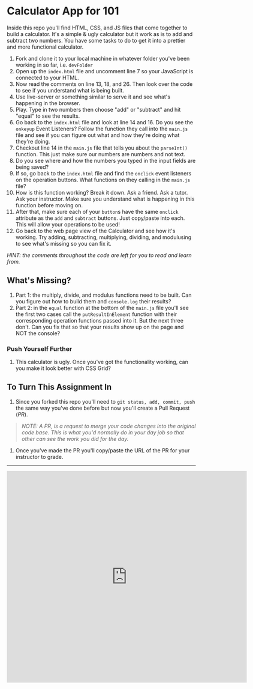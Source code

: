 # Calculator App for 101

Inside this repo you'll find HTML, CSS, and JS files that come together to build a calculator. It's a simple & ugly calculator but it work as is to add and subtract two numbers. You have some tasks to do to get it into a prettier and more functional calculator.

1. Fork and clone it to your local machine in whatever folder you've been working in so far, i.e. `devFolder`
1. Open up the `index.html` file and uncomment line 7 so your JavaScript is connected to your HTML.
1. Now read the comments on line 13, 18, and 26. Then look over the code to see if you understand what is being built.
1. Use live-server or something similar to serve it and see what's happening in the browser.
1. Play. Type in two numbers then choose "add" or "subtract" and hit "equal" to see the results.
1. Go back to the `index.html` file and look at line 14 and 16. Do you see the `onkeyup` Event Listeners? Follow the function they call into the `main.js` file and see if you can figure out what and how they're doing what they're doing.
1. Checkout line 14 in the `main.js` file that tells you about the `parseInt()` function. This just make sure our numbers are numbers and not text.
1. Do you see where and how the numbers you typed in the input fields are being saved?
1. If so, go back to the `index.html` file and find the `onclick` event listeners on the operation buttons. What functions on they calling in the `main.js` file?
1. How is this function working? Break it down. Ask a friend. Ask a tutor. Ask your instructor. Make sure you understand what is happening in this function before moving on.
1. After that, make sure each of your `button`s have the same `onclick` attribute as the `add` and `subtract` buttons. Just copy/paste into each. This will allow your operations to be used!
1. Go back to the web page view of the Calculator and see how it's working. Try adding, subtracting, multiplying, dividing, and modulusing to see what's missing so you can fix it.

 *HINT: the comments throughout the code are left for you to read and learn from.*

## What's Missing?

1. Part 1: the multiply, divide, and modulus functions need to be built. Can you figure out how to build them and `console.log` their results?
1. Part 2: in the `equal` function at the bottom of the `main.js` file you'll see the first two cases call the `putResultInElement` function with their corresponding operation functions passed into it. But the next three don't. Can you fix that so that your results show up on the page and NOT the console?

### Push Yourself Further

1. This calculator is ugly. Once you've got the functionality working, can you make it look better with CSS Grid?

## To Turn This Assignment In

1. Since you forked this repo you'll need to `git status, add, commit, push` the same way you've done before but now you'll create a Pull Request (*PR*). 

  > *NOTE: A PR, is a request to merge your code changes into the original code base. This is what you'd normally do in your day job so that other can see the work you did for the day.*

1. Once you've made the PR you'll copy/paste the URL of the PR for your instructor to grade.

*******

<iframe src="https://player.vimeo.com/video/395247060" width="640" height="564" frameborder="0" allow="autoplay; fullscreen" allowfullscreen></iframe>

